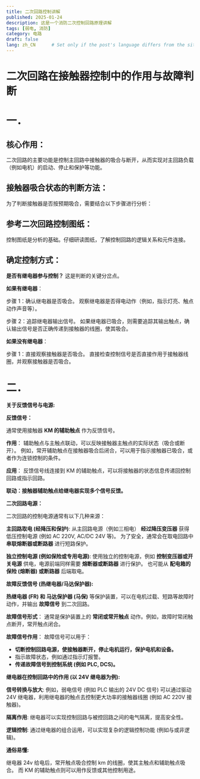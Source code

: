 ```yaml
---
title: 二次回路控制讲解
published: 2025-01-24
description: 这是一个消防二次控制回路原理讲解
tags: [弱电, 消防]
category: 电路
draft: false
lang: zh_CN      # Set only if the post's language differs from the site's language in `config.ts`
---
```


# **二次回路在接触器控制中的作用与故障判断**

# **一．**

## **核心作用：**
二次回路的主要功能是控制主回路中接触器的吸合与断开，从而实现对主回路负载（例如电机）的启动、停止和保护等功能。

## **接触器吸合状态的判断方法：**
为了判断接触器是否按预期吸合，需要结合以下步骤进行分析：

## **参考二次回路控制图纸：**
控制图纸是分析的基础。仔细研读图纸，了解控制回路的逻辑关系和元件连接。

## **确定控制方式：**
**是否有继电器参与控制？** 这是判断的关键分岔点。

**如果有继电器**：

步骤 1：确认继电器是否吸合。 观察继电器是否得电动作（例如，指示灯亮、触点动作声音等）。

步骤 2：追踪继电器输出信号。 如果继电器已吸合，则需要追踪其输出触点，确认输出信号是否正确传递到接触器的线圈，使其吸合。

**如果没有继电器**：

步骤 1：直接观察接触器是否吸合。 直接检查控制信号是否直接作用于接触器线圈，并观察接触器是否吸合。


# **二．**
**关于反馈信号与电源:**

**反馈信号：**

通常使用接触器 **KM 的辅助触点** 作为反馈信号。

**作用**： 辅助触点与主触点联动，可以反映接触器主触点的实际状态（吸合或断开）。 例如，常开辅助触点在接触器吸合后闭合，可以用于指示接触器已吸合，或者作为连锁控制的条件。

**应用**： 反馈信号线连接到 KM 的辅助触点，可以将接触器的状态信息传递回控制回路或指示回路。

**联动：接触器辅助触点给继电器实现多个信号反馈。**

**二次回路电源：**

二次回路的控制电源通常有以下几种来源：

**主回路取电 (经降压和保护)**: 从主回路电源（例如三相电） **经过降压变压器** 获得低压控制电源 (例如 AC 220V, AC/DC 24V 等)。 为了安全，通常会在取电回路中 **串联熔断器或断路器** 进行短路保护。

**独立控制电源 (例如保险或专用电源)**: 使用独立的控制电源，例如 **控制变压器或开关电源** 供电，电源前端同样需要 **熔断器或断路器** 进行保护。 也可能从 **配电箱的保险 (熔断器) 或断路器** 后端取电。

**故障反馈信号 (热继电器/马达保护器):**

**热继电器 (FR) 和 马达保护器 (马保)** 等保护装置，可以在电机过载、短路等故障时动作，并输出 **故障信号** 到二次回路。

**故障信号形式**： 通常是保护装置上的 **常闭或常开触点** 动作。例如，故障时常闭触点断开，常开触点闭合。

**故障信号作用**： 故障信号可以用于：

* **切断控制回路电源，使接触器断开，停止电机运行，保护电机和设备。**
* 指示故障状态，例如通过指示灯报警。
* **传递故障信号到控制系统 (例如 PLC, DCS)。**

**继电器在控制回路中的作用 (以 24V 继电器为例):**

**信号转换与放大**: 例如，弱电信号 (例如 PLC 输出的 24V DC 信号) 可以通过驱动 24V 继电器，利用继电器的触点去控制更大功率的接触器线圈 (例如 AC 220V 接触器)。

**隔离作用**: 继电器可以实现控制回路与被控回路之间的电气隔离，提高安全性。

**逻辑控制**: 通过继电器的组合运用，可以实现复杂的逻辑控制功能 (例如与或非逻辑)。

**通俗易懂:**

继电器 24v 给电后，常开触点吸合控制 km 的线圈，使其主触点和辅助触点吸合。 而 KM 的辅助触点则可以用作反馈或其他控制用途。
